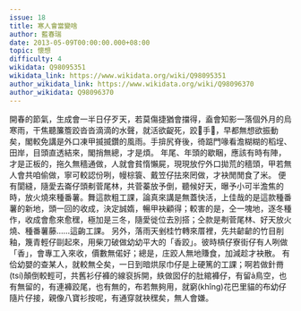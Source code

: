 ```yaml
---
issue: 18
title: 寒人會當變啥
author: 藍春瑞
date: 2013-05-09T00:00:00.000+08:00
topic: 懷想
difficulty: 4
wikidata: Q98095351
wikidata_link: https://www.wikidata.org/wiki/Q98095351
author_wikidata_link: https://www.wikidata.org/wiki/Q98096370
author_wikidata: Q98096370
---
```

開春的節氣，生成會一半日仔歹天，若莫傷捷猶會擋得，盍會知影一落個外月的烏寒雨，干焦聽簾簷跤沓沓滴滴的水聲，就活欲齪死，跤𫝏手𫝏，早都無想欲振動矣，閣較免講是外口凍甲揻揻鑽的風雨。手揜尻脊後，徛踮門喙看澹糊糊的稻埕、田岸，目頭直透結來，閣捎無總，才是煩。
年尾、年頭的歇睏，應該有時有陣，才是正板的，拖久無穡通做，人就會貧惰懶屍，現現放佇外口拋荒的穡頭，甲若無人會共咱偷做，寧可較認份咧，幔棕簑、戴笠仔抾來罔做，才袂閒閒食了米。
便有閬縫，隨愛去崙仔頭刜菅尾林，共菅蓁放予倒，聽候好天，曝予小可半澹焦的時，放火燒來種番薯。舞這款粗工課，論真來講是無蓋快活，上佳哉的是這款種番薯的新地，頭一回的收成，決定誠媠，暢甲袂顧得；較害的是，仝一塊地，逐冬種作，收成會愈來愈䆀，極加是三冬，隨愛徙位去別搭；仝款是刜菅尾林、好天放火燒、種番薯藤……這齣工課。
另外，落雨天剉桂竹轉來厝裡，先共齴齴的竹目削釉，篾青輕仔剾起來，用柴刀破做幼幼平大的「香跤」。彼時槓仔寮街仔有人咧做「香」，會專工入來收，價數無偌好；總是，庄跤人無地賺食，加減趁才袂散。
有佮幼嬰的查某人，就較無仝矣，一日到暗烘尿巾仔是上硬篤的工課；啊若做針黹(tsí)顛倒較輕可，共舊衫仔褲的線裒拆開，紩做囡仔的肚綰褲仔，有留ả鳥空，也有無留的，有連褲跤尾，也有無的，布若無夠用，就窮(khîng)花巴里貓的布幼仔隨片仔接，親像八寶衫按呢，有通穿就袂䆀矣，無人會嫌。